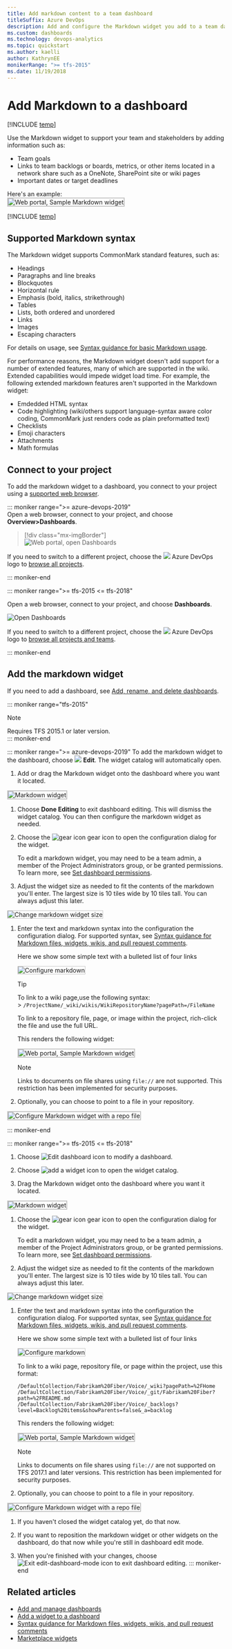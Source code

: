 ```yaml
---
title: Add markdown content to a team dashboard
titleSuffix: Azure DevOps
description: Add and configure the Markdown widget you add to a team dashboard
ms.custom: dashboards
ms.technology: devops-analytics
ms.topic: quickstart
ms.author: kaelli
author: KathrynEE
monikerRange: ">= tfs-2015"
ms.date: 11/19/2018
---
```


# Add Markdown to a dashboard

[!INCLUDE [temp](../includes/version-ts-tfs-2015-2016.md)]

<a id="markdown-widget"> </a>

Use the Markdown widget to support your team and stakeholders by adding information such as:

- Team goals
- Links to team backlogs or boards, metrics, or other items located in a network share such as a OneNote, SharePoint site or wiki pages
- Important dates or target deadlines

Here's an example:  
<img src="../../project/wiki/media/markdown-guidance/markdown-widget-configured.png" alt="Web portal, Sample Markdown widget" style="border: 2px solid #C3C3C3;" />

[!INCLUDE [temp](../includes/dashboard-prerequisites.md)]

## Supported Markdown syntax

The Markdown widget supports CommonMark standard features, such as:

- Headings
- Paragraphs and line breaks
- Blockquotes
- Horizontal rule
- Emphasis (bold, italics, strikethrough)
- Tables
- Lists, both ordered and unordered
- Links
- Images
- Escaping characters

For details on usage, see [Syntax guidance for basic Markdown usage](../../project/wiki/markdown-guidance.md).

For performance reasons, the Markdown widget doesn't add support for a number of extended features, many of which are supported in the wiki. Extended capabilities would impede widget load time. For example, the following extended markdown features aren't supported in the Markdown widget:

- Emdedded HTML syntax
- Code highlighting (wiki/others support language-syntax aware color coding, CommonMark just renders code as plain preformatted text)
- Checklists
- Emoji characters
- Attachments
- Math formulas

## Connect to your project

To add the markdown widget to a dashboard, you connect to your project using a [supported web browser](/azure/devops/server/compatibility#supported-browsers).

::: moniker range=">= azure-devops-2019"  
Open a web browser, connect to your project, and choose **Overview>Dashboards**.

> [!div class="mx-imgBorder"]  
> ![Web portal, open Dashboards](media/dashboards/open-dashboards-vert.png)

If you need to switch to a different project, choose the ![ ](../../media/icons/project-icon.png) Azure DevOps logo to [browse all projects](../../project/navigation/go-to-project-repo.md).

::: moniker-end

::: moniker range=">= tfs-2015 <= tfs-2018"

Open a web browser, connect to your project, and choose **Dashboards**.

![Open Dashboards](media/dashboards-go-to.png)

If you need to switch to a different project, choose the ![ ](../../media/icons/project-icon.png) Azure DevOps logo to [browse all projects and teams](../../project/navigation/go-to-project-repo.md).

::: moniker-end

## Add the markdown widget

If you need to add a dashboard, see [Add, rename, and delete dashboards](dashboards.md).

::: moniker range="tfs-2015"

> [!NOTE]  
> Requires TFS 2015.1 or later version.  
> ::: moniker-end

::: moniker range=">= azure-devops-2019"
To add the markdown widget to the dashboard, choose ![ ](media/icons/edit-icon.png) **Edit**. The widget catalog will automatically open.

1. Add or drag the Markdown widget onto the dashboard where you want it located.

<img src="media/widget-markdown-tile.png" alt="Markdown widget" style="border: 2px solid #C3C3C3;" />

1. Choose **Done Editing** to exit dashboard editing. This will dismiss the widget catalog. You can then configure the markdown widget as needed.

1. Choose the ![gear icon](../../media/icons/gear-icon.png) gear icon to open the configuration dialog for the widget.

   To edit a markdown widget, you may need to be a team admin, a member of the Project Administrators group, or be granted permissions. To learn more, see [Set dashboard permissions](dashboard-permissions.md).

1. Adjust the widget size as needed to fit the contents of the markdown you'll enter. The largest size is 10 tiles wide by 10 tiles tall. You can always adjust this later.

<img src="media/add-markdown-size.png" alt="Change markdown widget size" style="border: 1px solid #C3C3C3;" />

1. Enter the text and markdown syntax into the configuration the configuration dialog. For supported syntax, see [Syntax guidance for Markdown files, widgets, wikis, and pull request comments](../../project/wiki/markdown-guidance.md).

   Here we show some simple text with a bulleted list of four links

   <img src="media/add-markdown-configure.png" alt="Configure markdown" style="border: 1px solid #C3C3C3;" />

   > [!TIP]  
   > To link to a wiki page,use the following syntax:<br/> > `/ProjectName/_wiki/wikis/WikiRepositoryName?pagePath=/FileName`
   >
   > To link to a repository file, page, or image within the project, rich-click the file and use the full URL.

   This renders the following widget:

   <img src="../../project/wiki/media/markdown-guidance/markdown-widget-configured.png" alt="Web portal, Sample Markdown widget" style="border: 2px solid #C3C3C3;" />

   > [!NOTE]  
   > Links to documents on file shares using `file://` are not supported. This restriction has been implemented for security purposes.

1. Optionally, you can choose to point to a file in your repository.

<img src="media/add-markdown-configure-repo-file.png" alt="Configure Markdown widget with a repo file" style="border: 2px solid #C3C3C3;" />

::: moniker-end

::: moniker range=">= tfs-2015 <= tfs-2018"

1. Choose ![Edit dashboard icon](media/edit-dashboard-icon.png) to modify a dashboard.

1. Choose ![add a widget icon](media/add-widget-icon.png) to open the widget catalog.

1. Drag the Markdown widget onto the dashboard where you want it located.

<img src="media/widget-markdown-tile.png" alt="Markdown widget" style="border: 2px solid #C3C3C3;" />

1. Choose the ![gear icon](../../media/icons/gear-icon.png) gear icon to open the configuration dialog for the widget.

   To edit a markdown widget, you may need to be a team admin, a member of the Project Administrators group, or be granted permissions. To learn more, see [Set dashboard permissions](dashboard-permissions.md).

1. Adjust the widget size as needed to fit the contents of the markdown you'll enter. The largest size is 10 tiles wide by 10 tiles tall. You can always adjust this later.

<img src="media/add-markdown-size.png" alt="Change markdown widget size" style="border: 1px solid #C3C3C3;" />

1. Enter the text and markdown syntax into the configuration the configuration dialog. For supported syntax, see [Syntax guidance for Markdown files, widgets, wikis, and pull request comments](../../project/wiki/markdown-guidance.md).

   Here we show some simple text with a bulleted list of four links

   <img src="media/add-markdown-configure.png" alt="Configure markdown" style="border: 1px solid #C3C3C3;" />

   To link to a wiki page, repository file, or page within the project, use this format:

   `/DefaultCollection/Fabrikam%20Fiber/Voice/_wiki?pagePath=%2FHome`
   `/DefaultCollection/Fabrikam%20Fiber/Voice/_git/Fabrikam%20Fiber?path=%2FREADME.md`
   `/DefaultCollection/Fabrikam%20Fiber/Voice/_backlogs?level=Backlog%20items&showParents=false&_a=backlog`

   This renders the following widget:

   <img src="../../project/wiki/media/markdown-guidance/markdown-widget-configured.png" alt="Web portal, Sample Markdown widget" style="border: 2px solid #C3C3C3;" />

   > [!NOTE]  
   > Links to documents on file shares using `file://` are not supported on TFS 2017.1 and later versions. This restriction has been implemented for security purposes.

1. Optionally, you can choose to point to a file in your repository.

<img src="media/add-markdown-configure-repo-file.png" alt="Configure Markdown widget with a repo file" style="border: 2px solid #C3C3C3;" />

1. If you haven't closed the widget catalog yet, do that now.

1. If you want to reposition the markdown widget or other widgets on the dashboard, do that now while you're still in dashboard edit mode.

1. When you're finished with your changes, choose ![Exit edit-dashboard-mode icon](media/exit-edit-dashboard-mode-icon.png) to exit dashboard editing.
   ::: moniker-end

## Related articles

- [Add and manage dashboards](dashboards.md)
- [Add a widget to a dashboard](add-widget-to-dashboard.md)
- [Syntax guidance for Markdown files, widgets, wikis, and pull request comments](../../project/wiki/markdown-guidance.md)
- [Marketplace widgets](https://marketplace.visualstudio.com/search?term=widget&target=VSTS&category=All%20categories&sortBy=Relevance)
